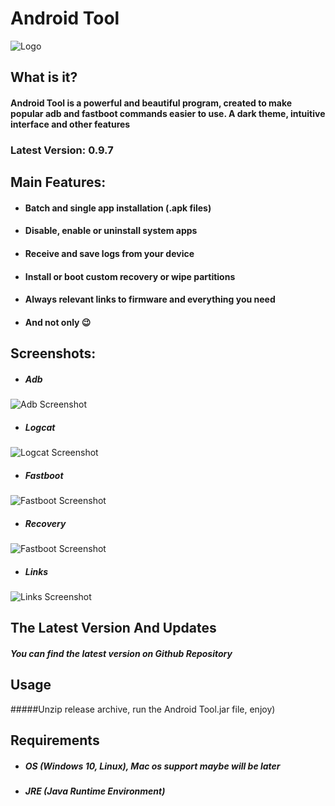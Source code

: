 
  # Android Tool

  ![Logo](https://i.imgur.com/39WxvOV.png)
  
  ## What is it?

  #### Android Tool is a powerful and beautiful program, created to make popular adb and fastboot commands easier to use. A dark theme, intuitive interface and other features
  ### Latest Version: **0.9.7**
  ## Main Features:
  * #### Batch and single app installation (.apk files)
  * #### Disable, enable or uninstall system apps
  * #### Receive and save logs from your device
  * #### Install or boot custom recovery or wipe partitions
  * #### Always relevant links to firmware and everything you need
  * #### And not only 😉

  ## Screenshots:
  * ##### Adb 
  ![Adb Screenshot](https://i.imgur.com/xJH0I76.png)
  * ##### Logcat
  ![Logcat Screenshot](https://i.imgur.com/QDJqQBW.png)
  * ##### Fastboot 
  ![Fastboot Screenshot](https://i.imgur.com/gFwkm4K.png)
  * ##### Recovery
  ![Fastboot Screenshot](https://i.imgur.com/PF3DEHP.png)
  * ##### Links
  ![Links Screenshot](https://i.imgur.com/LZJc3fi.png)

  ## The Latest Version And Updates
  ##### You can find the latest version on Github Repository

  ## Usage
  

  #####Unzip release archive, run the Android Tool.jar file, enjoy)

  ## Requirements
  

  * ##### OS (Windows 10, Linux), Mac os support maybe will be later
  * ##### JRE (Java Runtime Environment)
  
